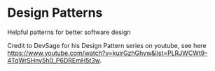 # Design Patterns
Helpful patterns for better software design

Credit to DevSage for his Design Pattern series on youtube, see here https://www.youtube.com/watch?v=kuirGzhGhyw&list=PLRJWCWt9-4TqWrSHnv5h0_P6DREmH5t3w.
